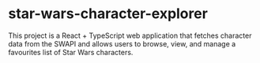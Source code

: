 # star-wars-character-explorer
This project is a React + TypeScript web application that fetches character data from the SWAPI and allows users to browse, view, and manage a favourites list of Star Wars characters.
